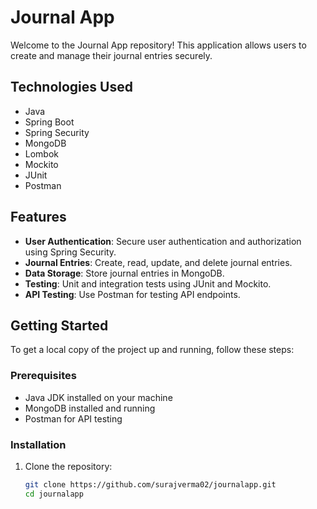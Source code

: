  # Journal App

Welcome to the Journal App repository! This application allows users to create and manage their journal entries securely.

## Technologies Used

- Java
- Spring Boot
- Spring Security
- MongoDB
- Lombok
- Mockito
- JUnit
- Postman

## Features

- **User Authentication**: Secure user authentication and authorization using Spring Security.
- **Journal Entries**: Create, read, update, and delete journal entries.
- **Data Storage**: Store journal entries in MongoDB.
- **Testing**: Unit and integration tests using JUnit and Mockito.
- **API Testing**: Use Postman for testing API endpoints.

## Getting Started

To get a local copy of the project up and running, follow these steps:

### Prerequisites

- Java JDK installed on your machine
- MongoDB installed and running
- Postman for API testing

### Installation

1. Clone the repository:
   ```bash
   git clone https://github.com/surajverma02/journalapp.git
   cd journalapp

